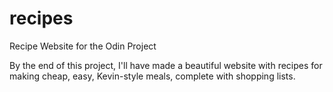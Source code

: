 # recipes
Recipe Website for the Odin Project

By the end of this project, I'll have made a beautiful website with recipes for making cheap, easy, Kevin-style meals, complete with shopping lists.
